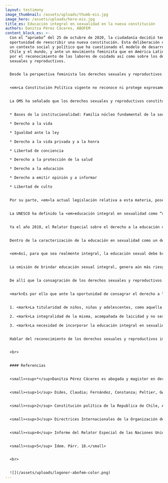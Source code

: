 ```yaml
---
layout: testimony
image_thumbnail: /assets/uploads/thumb-eis.jpg
image_hero: /assets/uploads/hero-eis.jpg
title_es: Educación integral en sexualidad en la nueva constitución
authors: Danitza Pérez Cáceres, ABOFEM
content_block_es: >-
  Con el “apruebo” del 25 de octubre de 2020, la ciudadanía decidió tener la
  oportunidad de reescribir una nueva constitución. Esta deliberación ocurre en
  un contexto social y político que ha cuestionado el modelo de desarrollo en
  Chile y el mundo, y ante un movimiento feminista que en América Latina clama
  por el reconocimiento de las labores de cuidado así como sobre los derechos
  sexuales y reproductivos.


  Desde la perspectiva feminista los derechos sexuales y reproductivos están en permanente construcción y son objeto de intensas reflexiones y debates. A pesar de esto, en la literatura se pueden encontrar algunos acercamientos a su definición. <em>Los derechos sexuales y reproductivos se comprenden como: “... libertades fundamentales que corresponden a todas las personas, sin discriminación, y que permiten adoptar libremente, sin ningún tipo de coacción o violencia, una amplia gama de decisiones sobre aspectos consustanciales a la vida humana, como son la sexualidad y la reproducción.</em> Implica contar con información y acceso a los servicios y medios que se requieren para ejercer estas decisiones y también conlleva el derecho a tener la posibilidad de alcanzar el máximo de placer, de bienestar y de felicidad posibles”.<sup>1</sup> 


  <em>La Constitución Política vigente no reconoce ni protege expresamente los derechos sexuales y reproductivos</em>, pese a que se entiende que debe ser interpretada en armonía con las obligaciones internacionales asumidas por el Estado de Chile en materia de derechos humanos por los tratados internacionales ratificados por Chile y que se encuentren vigentes.<sup>2</sup> 


  La OMS ha señalado que los derechos sexuales y reproductivos constituyen la aplicación de los derechos humanos existentes y estrechamente vinculados entre sí, entre los cuales observamos en nuestra legislación:


  * Bases de la institucionalidad: Familia núcleo fundamental de la sociedad

  * Derecho a la vida

  * Igualdad ante la ley

  * Derecho a la vida privada y a la honra

  * Libertad de conciencia

  * Derecho a la protección de la salud

  * Derecho a la educación

  * Derecho a emitir opinión y a informar

  * Libertad de culto


  Por su parte, <em>la actual legislación relativa a esta materia, posee un enfoque biologicista, adultocentrista y sanitario que poco o nada desarrollan aspectos claves de la salud sexual y reproductiva como el autoconomiento, la identidad, el respeto y consentimiento o el placer.</em> La Ley Nº 20.418, que fija normas sobre información, orientación y prestaciones en materia de regulación de la fertilidad, consagra la educación sexual en nuestra legislación. Desde un enfoque sanitario y el control de la fertilidad, en un breve inciso señala la obligatoriedad para los establecimientos educacionales de incluir dentro del ciclo de Enseñanza Media, un programa de educación sexual supeditado al proyecto educativo, convicciones y creencias que adopte e imparta cada establecimiento educacional y en conjunto con los centros de padres y apoderados. 


  La UNESCO ha definido la <em>educación integral en sexualidad como “un proceso que se basa en un currículo para enseñar y aprender acerca de los aspectos cognitivos, emocionales, físicos y sociales de la sexualidad. Su objetivo es preparar a los niños, niñas y jóvenes con conocimientos, habilidades, actitudes y valores que los empoderarán para: realizar su salud, bienestar y dignidad; desarrollar relaciones sociales y sexuales respetuosas; considerar cómo sus elecciones afectan su propio bienestar y el de los demás; y entender cuáles son sus derechos a lo largo de la vida y asegurarse de protegerlos”.<sup>3</sup> </em>


  Ya el año 2010, el Relator Especial sobre el derecho a la educación de la Organización de Naciones Unidas (ONU), emite el informe sobre al derecho humano a la educación sexual integral donde analiza y reconoce la necesidad de garantizar el derecho humano a la educación sexual el cual emana de la dignidad humana y requiere un enfoque de género y no sexista.<sup>4</sup> 


  Dentro de la caracterización de la educación en sexualidad como un derecho humano en sí mismo y no solo una expresión del derecho a la educación, es necesario entender la interdependencia de los derechos y cómo éste permite el ejercicio y disfrute de otros derechos humanos como la vida, la salud, la información, libertad de expresión, la no discriminación, entre otros. 


  <em>Así, para que sea realmente integral, la educación sexual debe brindar las herramientas necesarias para tomar decisiones en relación con una sexualidad que se corresponda con lo que cada ser humano elige como proyecto de vida en el marco de su realidad, de ahí que resulte crítico el reconocimiento de la calidad de titulares de este derecho a las niñas, niños y adolescentes.</em>


  La omisión de brindar educación sexual integral, genera aún más riesgos, dado que deja a las niñas, niños y adolescentes librados a su suerte en cuanto al tipo de conocimientos y mensajes, generalmente negativos, que reciben sobre la sexualidad. <em>Cuando no se proporciona educación sexual de manera explícita, en la práctica educativa predomina el denominado currículum oculto, con su potencial carga de prejuicios e inexactitudes, sobre los que no hay crítica ni control social o familiar posible.<sup>5</sup> </em>


  De allí que la consagración de los derechos sexuales y reproductivos sea una necesidad, que se ve un más tensionada cuando hablamos de educación integral en sexualidad. Las múltiples dimensiones que involucra este derecho, junto con un contexto de sociedad adultocentrista, genera que en la práctica los niños, niñas y adolescentes no son reconocidos como sujetos titulares de este derecho y el acceso sea limitado. 


  <mark>Es por ello que ante la oportunidad de consagrar el derecho a la educación sexual en la nueva constitución, logremos identificar al menos tres cuestiones clave:</mark>


  1. <mark>La titularidad de niños, niñas y adolescentes, como aquella población principalmente afectada por las barreras de acceso y la obligatoriedad en todo el ciclo educativo, en el entendido de que somos seres complejos y sexuados.</mark>

  2. <mark>La integralidad de la misma, acompañada de laicidad y no sexismo. Aquí sale a relucir la necesidad de incorporar educación integral, libre de sesgos, con contenidos pertinentes y objetivos de acuerdo al grado de madurez del niño, niña y adolescente.</mark>

  3. <mark>La necesidad de incorporar la educación integral en sexualidad en la formación docente.</mark>


  Hablar del reconocimiento de los derechos sexuales y reproductivos implica una <em>amplitud de aspectos y cuestiones tales como la facultad de decidir libre y responsablemente si tener o no relaciones sexuales, de tenerlas en forma segura, si se quiere tener hijos o no, el número de estos o de protegerse de embarazos no deseados y de infecciones de transmisión sexual, entre otros.</em> Sin embargo, la facultad de decidir y ejercer la autonomía sobre nuestros cuerpos, se presenta como un hilo conductor entre la mayoría de los aspectos que involucran los derechos sexuales y reproductivos. La educación integral en sexualidad se presenta como una herramienta para que el ejercicio de la autonomía sea real, libre y responsable, de manera tal de contribuir al desarrollo integral de todas las personas.


  <br>


  #### Referencias


  <small><sup>*</sup>Danitza Pérez Cáceres es abogada y magister en derecho internacional de los derechos humanos. Directora ejecutiva de la asociación de abogadas feministas de Chile, ABOFEM. Correo electrónico: danitza.perezcaceres@gmail.com.</small>


  <small><sup>1</sup> Dides, Claudia; Fernández, Constanza; Peltier, Gwendoline. 2015. Aborto en Chile: cifras y testimonios que respaldan la exigencia de la legalización del aborto por tres causales. En: Revista Nomalías, Diciembre 2015. Nº 20. p. 11.</small>


  <small><sup>2</sup> Constitución política de la Republica de Chile, Artículo 5º, inciso 2º.</small>


  <small><sup>3</sup> Directrices Internacionales de la Organización de las Naciones Unidas para la Educación, la Ciencia y la Cultura, UNESCO (2018).</small>


  <small><sup>4</sup> Informe del Relator Especial de las Naciones Unidas sobre el derecho a la educación. 23 de julio de 2010. Párr. 14.</small>


  <small><sup>5</sup> Ídem. Párr. 18.</small>


  <br>


  ![](/assets/uploads/logonor-abofem-color.png)
---
```

